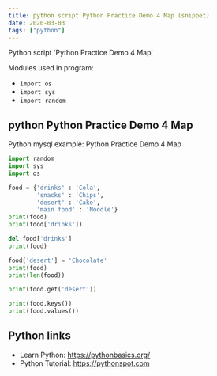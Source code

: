 ```yaml
---
title: python script Python Practice Demo 4 Map (snippet)
date: 2020-03-03
tags: ["python"]
---
```

Python script 'Python Practice Demo 4 Map'


Modules used in program: 
* `import os`
* `import sys`
* `import random`

## python Python Practice Demo 4 Map

Python mysql example: Python Practice Demo 4 Map

```python
import random
import sys
import os

food = {'drinks' : 'Cola',
        'snacks' : 'Chips',
        'desert' : 'Cake',
        'main food' : 'Noodle'}
print(food)
print(food['drinks'])

del food['drinks']
print(food)

food['desert'] = 'Chocolate'
print(food)
print(len(food))

print(food.get('desert'))

print(food.keys())
print(food.values())

```

## Python links

- Learn Python: https://pythonbasics.org/
- Python Tutorial: https://pythonspot.com
